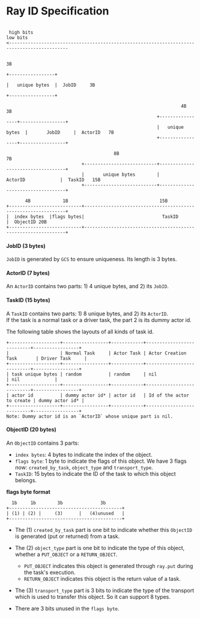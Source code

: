 Ray ID Specification
============================================
```

 high bits                                                                           low bits
<--------------------------------------------------------------------------------------------

                                                                                   3B
                                                                          +-----------------+
                                                                          |   unique bytes  |  JobID     3B
                                                                          +-----------------+

                                                                 4B                3B
                                                        +-----------------+-----------------+
                                                        |   unique bytes  |       JobID     |  ActorID   7B
                                                        +-----------------+-----------------+

                                        8B                               7B
                            +---------------------------+-----------------------------------+
                            |       unique bytes        |               ActorID             |  TaskID   15B
                            +---------------------------+-----------------------------------+

       4B            1B                                  15B
+---------------------------+---------------------------------------------------------------+
|  index bytes  |flags bytes|                             TaskID                            |  ObjectID 20B
+---------------------------+---------------------------------------------------------------+

```
#### JobID (3 bytes)
`JobID` is generated by `GCS` to ensure uniqueness. Its length is 3 bytes.

#### ActorID (7 bytes)
An `ActorID` contains two parts: 1) 4 unique bytes, and 2) its `JobID`.

#### TaskID (15 bytes)
A `TaskID` contains two parts: 1) 8 unique bytes, and 2) its `ActorID`.  
If the task is a normal task or a driver task, the part 2 is its dummy actor id.

The following table shows the layouts of all kinds of task id.
```
+-------------------+-----------------+------------+---------------------------+-----------------+
|                   | Normal Task     | Actor Task | Actor Creation Task       | Driver Task     |
+-------------------+-----------------+------------+---------------------------+-----------------+
| task unique bytes | random          | random     | nil                       | nil             |
+-------------------+-----------------+------------+---------------------------+-----------------+
| actor id          | dummy actor id* | actor id   | Id of the actor to create | dummy actor id* |
+-------------------+-----------------+------------+---------------------------+-----------------+
Note: Dummy actor id is an `ActorID` whose unique part is nil.
```

#### ObjectID (20 bytes)
An `ObjectID` contains 3 parts:
- `index bytes`: 4 bytes to indicate the index of the object.
- `flags byte`: 1 byte to indicate the flags of this object. We have 3 flags now: `created_by_task`, `object_type` and `transport_type`.
- `TaskID`: 15 bytes to indicate the ID of the task to which this object belongs.

**flags byte format**
```
  1b     1b        3b              3b
+------------------------------------------+
| (1) | (2) |     (3)      |   (4)unused   |
+------------------------------------------+
```
- The (1) `created_by_task` part is one bit to indicate whether this `ObjectID` is generated (put or returned) from a task.

- The (2) `object_type` part is one bit to indicate the type of this object, whether a `PUT_OBJECT` or a `RETURN_OBJECT`.
    - `PUT_OBJECT` indicates this object is generated through `ray.put` during the task's execution.
    - `RETURN_OBJECT` indicates this object is the return value of a task.

- The (3) `transport_type` part is 3 bits to indicate the type of the transport which is used to transfer this object. So it can support 8 types.

- There are 3 bits unused in the `flags byte`.
